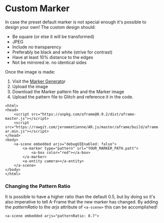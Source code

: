 # Custom Marker

In case the preset default marker is not special enough it's possible to design your own! The custom design should:

* Be square \(or else it will be transformed\)
* JPEG
* Include no transparency
* Preferably be black and white \(strive for contrast\)
* Have at least 10% distance to the edges
* Not be mirrored ie. no identical sides

Once the image is made:

1. Visit the [Marker Generato](https://jeromeetienne.github.io/AR.js/three.js/examples/marker-training/examples/generator.html)r
2. Upload the image
3. Download the Marker pattern file and the Marker image
4. Upload the pattern file to Glitch and reference it in the code.

```markup
<html>
<head>
	<script src="https://unpkg.com/aframe@0.9.2/dist/aframe-master.js"></script>
	<script src="https://rawgit.com/jeromeetienne/AR.js/master/aframe/build/aframe-ar.min.js"></script>
</head>
<body>
	<a-scene embedded arjs="debugUIEnabled: false">
		<a-marker type="pattern" url="YOUR_MARKER_PATH.patt">
		    <a-box color="red"></a-box>
		</a-marker>		
		<a-entity camera></a-entity>
	</a-scene>
</body>
</html>

```

### Changing the Pattern Ratio

It is possible to have a higher ratio than the default 0.5, but by doing so it's also imperative to tell A-Frame that the new marker has changed. By adding the _patternRatio_ to the _arjs_ attribute of `<a-scene>` this can be accomplished!

```markup
<a-scene embedded arjs="patternRatio: 0.7">
```


